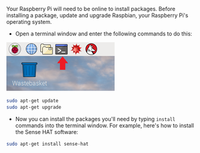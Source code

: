 Your Raspberry Pi will need to be online to install packages. Before installing a package, update and upgrade Raspbian, your Raspberry Pi's operating system.

+ Open a terminal window and enter the following commands to do this:

![Open the terminal](images/terminal.png)

```bash
sudo apt-get update
sudo apt-get upgrade
```

+ Now you can install the packages you'll need by typing `install` commands into the terminal window. For example, here's how to install the Sense HAT software:

```bash
sudo apt-get install sense-hat
```

